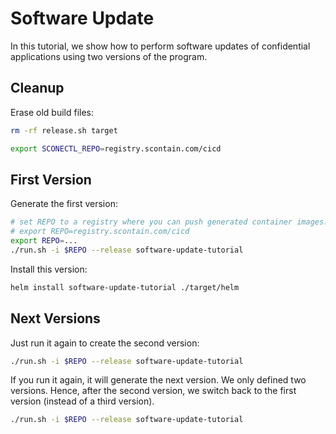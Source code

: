 # Software Update

In this tutorial, we show how to perform software updates of confidential applications using two versions of the program.

## Cleanup

Erase old build files:

```bash
rm -rf release.sh target

export SCONECTL_REPO=registry.scontain.com/cicd
```

## First Version

Generate the first version:

```bash
# set REPO to a registry where you can push generated container images. For example, REPO could be defined as follows:
# export REPO=registry.scontain.com/cicd
export REPO=...
./run.sh -i $REPO --release software-update-tutorial
```

Install this version:

```bash
helm install software-update-tutorial ./target/helm
```

## Next Versions

Just run it again to create the second version:

```bash
./run.sh -i $REPO --release software-update-tutorial
```

If you run it again, it will generate the next version. We only defined two versions. Hence, after the second version, we switch back to the first version (instead of a third version).

```bash
./run.sh -i $REPO --release software-update-tutorial
```

